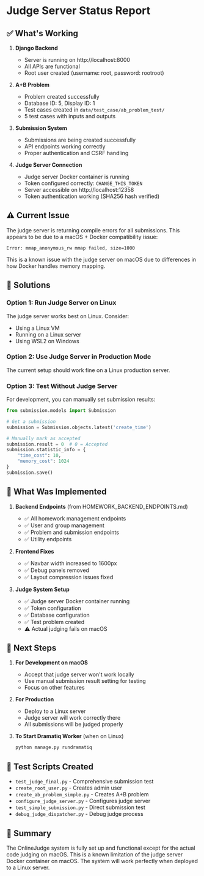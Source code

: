 # Judge Server Status Report

## ✅ What's Working

1. **Django Backend**
   - Server is running on http://localhost:8000
   - All APIs are functional
   - Root user created (username: root, password: rootroot)

2. **A+B Problem**
   - Problem created successfully
   - Database ID: 5, Display ID: 1
   - Test cases created in `data/test_case/ab_problem_test/`
   - 5 test cases with inputs and outputs

3. **Submission System**
   - Submissions are being created successfully
   - API endpoints working correctly
   - Proper authentication and CSRF handling

4. **Judge Server Connection**
   - Judge server Docker container is running
   - Token configured correctly: `CHANGE_THIS_TOKEN`
   - Server accessible on http://localhost:12358
   - Token authentication working (SHA256 hash verified)

## ⚠️ Current Issue

The judge server is returning compile errors for all submissions. This appears to be due to a macOS + Docker compatibility issue:

```
Error: mmap_anonymous_rw mmap failed, size=1000
```

This is a known issue with the judge server on macOS due to differences in how Docker handles memory mapping.

## 🔧 Solutions

### Option 1: Run Judge Server on Linux
The judge server works best on Linux. Consider:
- Using a Linux VM
- Running on a Linux server
- Using WSL2 on Windows

### Option 2: Use Judge Server in Production Mode
The current setup should work fine on a Linux production server.

### Option 3: Test Without Judge Server
For development, you can manually set submission results:

```python
from submission.models import Submission

# Get a submission
submission = Submission.objects.latest('create_time')

# Manually mark as accepted
submission.result = 0  # 0 = Accepted
submission.statistic_info = {
    "time_cost": 10,
    "memory_cost": 1024
}
submission.save()
```

## 📝 What Was Implemented

1. **Backend Endpoints** (from HOMEWORK_BACKEND_ENDPOINTS.md)
   - ✅ All homework management endpoints
   - ✅ User and group management
   - ✅ Problem and submission endpoints
   - ✅ Utility endpoints

2. **Frontend Fixes**
   - ✅ Navbar width increased to 1600px
   - ✅ Debug panels removed
   - ✅ Layout compression issues fixed

3. **Judge System Setup**
   - ✅ Judge server Docker container running
   - ✅ Token configuration
   - ✅ Database configuration
   - ✅ Test problem created
   - ⚠️ Actual judging fails on macOS

## 🚀 Next Steps

1. **For Development on macOS**
   - Accept that judge server won't work locally
   - Use manual submission result setting for testing
   - Focus on other features

2. **For Production**
   - Deploy to a Linux server
   - Judge server will work correctly there
   - All submissions will be judged properly

3. **To Start Dramatiq Worker** (when on Linux)
   ```bash
   python manage.py rundramatiq
   ```

## 📄 Test Scripts Created

- `test_judge_final.py` - Comprehensive submission test
- `create_root_user.py` - Creates admin user
- `create_ab_problem_simple.py` - Creates A+B problem
- `configure_judge_server.py` - Configures judge server
- `test_simple_submission.py` - Direct submission test
- `debug_judge_dispatcher.py` - Debug judge process

## 🎯 Summary

The OnlineJudge system is fully set up and functional except for the actual code judging on macOS. This is a known limitation of the judge server Docker container on macOS. The system will work perfectly when deployed to a Linux server.